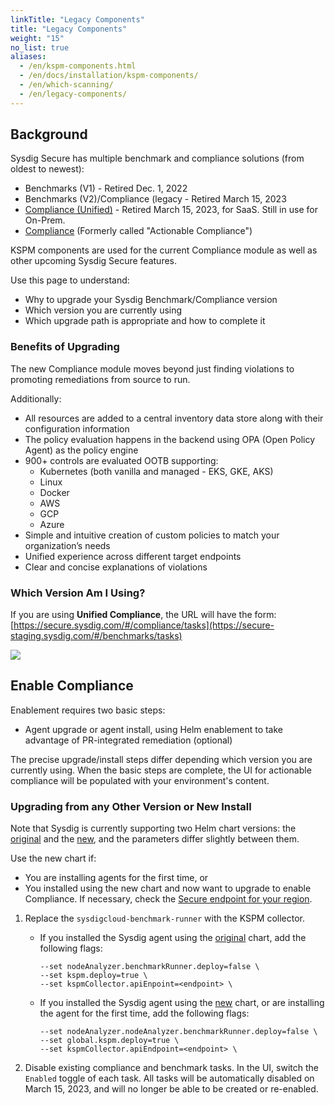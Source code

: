 ```yaml
---
linkTitle: "Legacy Components"
title: "Legacy Components"
weight: "15"
no_list: true
aliases:
  - /en/kspm-components.html
  - /en/docs/installation/kspm-components/
  - /en/which-scanning/
  - /en/legacy-components/
---
```


## Background 

Sysdig Secure has multiple benchmark and compliance solutions (from oldest to newest): 

* Benchmarks (V1) - Retired Dec. 1, 2022
* Benchmarks (V2)/Compliance (legacy - Retired March 15, 2023
* [Compliance (Unified)](/en/docs/sysdig-secure/posture/compliance/legacy-versions/compliance-unified/) - Retired March 15, 2023, for SaaS. Still in use for On-Prem. 
* [Compliance](/en/docs/sysdig-secure/posture/compliance/) (Formerly called "Actionable Compliance")

KSPM components are used for the current Compliance module as well as other upcoming Sysdig Secure features.

Use this page to understand: 

- Why to upgrade your Sysdig Benchmark/Compliance version
- Which version you are currently using 
- Which upgrade path is appropriate and how to complete it

### Benefits of Upgrading

The new Compliance module moves beyond just finding violations to promoting remediations from source to run. 

Additionally:

* All resources are added to a central inventory data store along with their configuration information
* The policy evaluation happens in the backend using OPA (Open Policy Agent) as the policy engine
* 900+ controls are evaluated OOTB supporting:
  * Kubernetes (both vanilla and managed - EKS, GKE, AKS)
  * Linux
  * Docker
  * AWS
  * GCP
  * Azure
* Simple and intuitive creation of custom policies to match your organization’s needs 
* Unified experience across different target endpoints
* Clear and concise explanations of violations 

### Which Version Am I Using? 

If you are using **Unified Compliance**, the URL will have the form: 
[https://secure.sysdig.com/#/compliance/tasks](https://secure-staging.sysdig.com/#/benchmarks/tasks) 

![](/image/image3.png)

## Enable Compliance 

Enablement requires two basic steps: 

* Agent upgrade or agent install, using Helm enablement to take advantage of PR-integrated remediation (optional)

The precise upgrade/install steps differ depending which version you are currently using. When the basic steps are complete, the UI for actionable compliance will be populated with your environment's content. 

### Upgrading from any Other Version or New Install

Note that Sysdig is currently supporting two Helm chart versions: the [original](https://github.com/sysdiglabs/charts/tree/master/charts/sysdig)  and the [new](https://github.com/sysdiglabs/charts/tree/master/charts/sysdig-deploy),  and the parameters differ slightly between them. 

Use the new  chart if: 

* You are installing agents for the first time, or
* You installed using the new chart and now want to upgrade to enable Compliance. If necessary, check the [Secure endpoint for your region](/en/docs/administration/saas-regions-and-ip-ranges/). 

1. Replace the `sysdigcloud-benchmark-runner` with the KSPM collector. 

   * If you installed the Sysdig agent using the [original](https://github.com/sysdiglabs/charts/tree/master/charts/sysdig) chart, add the following flags:

     ```
     --set nodeAnalyzer.benchmarkRunner.deploy=false \
     --set kspm.deploy=true \
     --set kspmCollector.apiEnpoint=<endpoint> \
     ```

   * If you installed the Sysdig agent using the [new](https://github.com/sysdiglabs/charts/tree/master/charts/sysdig-deploy) chart, or are installing the agent for the first time, add the following flags:

     ```
     --set nodeAnalyzer.nodeAnalyzer.benchmarkRunner.deploy=false \
     --set global.kspm.deploy=true \
     --set kspmCollector.apiEndpoint=<endpoint> \
     ```

2. Disable existing compliance and benchmark tasks. In the UI, switch the `Enabled` toggle of each task. All tasks will be automatically disabled on March 15, 2023, and will no longer be able to be created or re-enabled.





